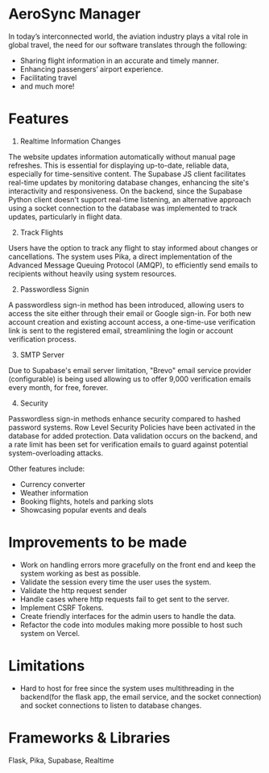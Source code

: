 # AeroSync Manager
In today’s interconnected world, the aviation
industry plays a vital role in global travel, the need
for our software translates through the following:
- Sharing flight information in an accurate and
timely manner.
- Enhancing passengers’ airport experience.
- Facilitating travel
- and much more!

# Features
1. Realtime Information Changes

The website updates information automatically without manual page refreshes. This is essential for displaying up-to-date, reliable data, especially for time-sensitive content. The Supabase JS client facilitates real-time updates by monitoring database changes, enhancing the site's interactivity and responsiveness. On the backend, since the Supabase Python client doesn't support real-time listening, an alternative approach using a socket connection to the database was implemented to track updates, particularly in flight data.

2. Track Flights

Users have the option to track any flight to stay informed about changes or cancellations. The system uses Pika, a direct implementation of the Advanced Message Queuing Protocol (AMQP), to efficiently send emails to recipients without heavily using system resources.

2. Passwordless Signin

A passwordless sign-in method has been introduced, allowing users to access the site either through their email or Google sign-in. For both new account creation and existing account access, a one-time-use verification link is sent to the registered email, streamlining the login or account verification process.

3. SMTP Server

Due to Supabase's email server limitation, "Brevo" email service provider (configurable) is being used allowing us to offer 9,000 verification emails every month, for free, forever.

4. Security

Passwordless sign-in methods enhance security compared to hashed password systems. Row Level Security Policies have been activated in the database for added protection. Data validation occurs on the backend, and a rate limit has been set for verification emails to guard against potential system-overloading attacks.

Other features include:
- Currency converter
- Weather information
- Booking flights, hotels and parking slots
- Showcasing popular events and deals

# Improvements to be made
- Work on handling errors more gracefully on the front end and keep the system working as best as possible.
- Validate the session every time the user uses the system.
- Validate the http request sender
- Handle cases where http requests fail to get sent to the server.
- Implement CSRF Tokens.
- Create friendly interfaces for the admin users to handle the data.
- Refactor the code into modules making more possible to host such system on Vercel.

# Limitations
- Hard to host for free since the system uses multithreading in the backend(for the flask app, the email service, and the socket connection) and socket connections to listen to database changes.

# Frameworks & Libraries
Flask, Pika, Supabase, Realtime
